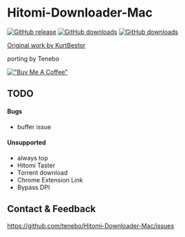 # Hitomi-Downloader-Mac
[![GitHub release](https://img.shields.io/github/release/tenebo/Hitomi-Downloader-Mac.svg?logo=github)](https://github.com/tenebo/Hitomi-Downloader-Mac/releases/latest)
[![GitHub downloads](https://img.shields.io/github/downloads/tenebo/Hitomi-Downloader-Mac/latest/total.svg?logo=github)](https://github.com/tenebo/Hitomi-Downloader-Mac/releases/latest)
[![GitHub downloads](https://img.shields.io/github/downloads/tenebo/Hitomi-Downloader-Mac/total.svg?logo=github)](https://github.com/tenebo/Hitomi-Downloader-Mac/releases)

[Original work by KurtBestor](https://github.com/KurtBestor/Hitomi-Downloader/)

porting by Tenebo

[!["Buy Me A Coffee"](https://www.buymeacoffee.com/assets/img/custom_images/orange_img.png)](https://www.buymeacoffee.com/tenebo)

## TODO
#### Bugs
* buffer issue

#### Unsupported
* always top
* Hitomi Taster
* Torrent download
* Chrome Extension Link
* Bypass DPI

## Contact & Feedback
https://github.com/tenebo/Hitomi-Downloader-Mac/issues